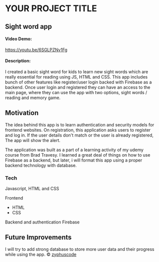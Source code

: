 # YOUR PROJECT TITLE
##  Sight word app
 

#### Video Demo:  <URL HERE>
https://youtu.be/6SGLPZNv1Fg


#### Description:
I created a basic sight word for kids to learn new sight words which are really essential for reading using JS, HTML and CSS. This app includes bunch of other features like register/user login backed with Firebase as a backend. Once user login and registered they can have an access to the main page, where they can use the app with two options, sight words / reading and memory game. 

##

## Motivation
The idea behind this app is to learn authentication and security models for frontend websites. On registration, this application asks users to register and log in. If the user details don't match or the user is already registered, The app will show the alert.

The application was built as a part of a learning activity of my udemy course from Brad Travesy. I learned a great deal of things on how to use Firebase as a backend, but later, i will format this app using a proper backend technology with database.


### Tech
Javascript, HTML and CSS

Frontend

- HTML
- CSS

Backend and authentication
Firebase


## Future Improvements

I will try to add strong database to store more user data and their progress while using the app.
© [zyphuscode]()